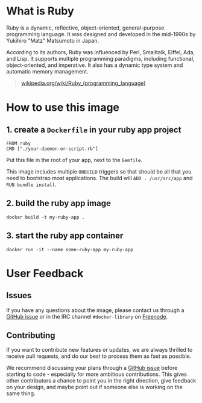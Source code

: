 # What is Ruby
Ruby is a dynamic, reflective, object-oriented, general-purpose programming language. It was designed and developed in the mid-1990s by Yukihiro "Matz" Matsumoto in Japan.

According to its authors, Ruby was influenced by Perl, Smalltalk, Eiffel, Ada, and Lisp. It supports multiple programming paradigms, including functional, object-oriented, and imperative. It also has a dynamic type system and automatic memory management.

> [wikipedia.org/wiki/Ruby_(programming_language)](https://en.wikipedia.org/wiki/Ruby_(programming_language))

# How to use this image

## 1. create a `Dockerfile` in your ruby app project
    FROM ruby
    CMD ["./your-daemon-or-script.rb"]

Put this file in the root of your app, next to the `Gemfile`.

This image includes multiple `ONBUILD` triggers so that should be all that you need to bootstrap most applications.  The build will `ADD . /usr/src/app` and `RUN bundle install`.

## 2. build the ruby app image
    docker build -t my-ruby-app .

## 3. start the ruby app container
    docker run -it --name some-ruby-app my-ruby-app

# User Feedback

## Issues

If you have any questions about the image, please contact us through a [GitHub issue](https://github.com/docker-library/ruby/issues) or in the IRC channel `#docker-library` on [Freenode](https://freenode.net).

## Contributing

If you want to contribute new features or updates, we are always thrilled to receive pull requests, and do our best to process them as fast as possible.

We recommend discussing your plans through a [GitHub issue](https://github.com/docker-library/ruby/issues) before starting to code - especially for more ambitious contributions. This gives other contributors a chance to point you in the right direction, give feedback on your design, and maybe point out if someone else is working on the same thing.
